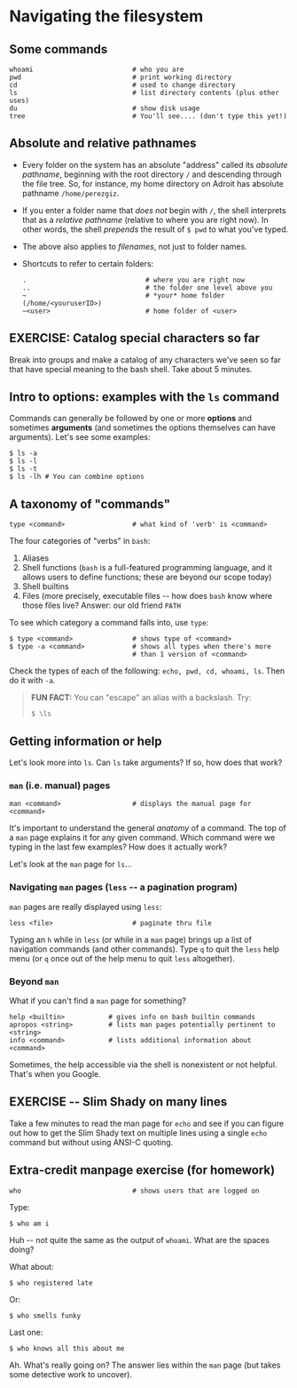 # Navigating the filesystem

## Some commands

```
whoami                         # who you are
pwd                            # print working directory
cd                             # used to change directory
ls                             # list directory contents (plus other uses)
du                             # show disk usage
tree                           # You'll see.... (don't type this yet!)
```

## Absolute and relative pathnames

* Every folder on the system has an absolute "address" called its
  *absolute pathname*, beginning with the root directory `/` and
  descending through the file tree.  So, for instance, my home
  directory on Adroit has absolute pathname `/home/perezgiz`.

* If you enter a folder name that *does not* begin with `/`, the shell
  interprets that as a *relative pathname* (relative to where you are
  right now). In other words, the shell *prepends* the result of `$
  pwd` to what you've typed.

* The above also applies to *filenames*, not just to folder names.

* Shortcuts to refer to certain folders:
  ```
  .                              # where you are right now
  ..                             # the folder one level above you
  ~                              # *your* home folder (/home/<youruserID>)
  ~<user>                        # home folder of <user>
  ```

## EXERCISE: Catalog special characters so far

Break into groups and make a catalog of any characters we've seen so
far that have special meaning to the bash shell.  Take about 5
minutes.


## Intro to options: examples with the `ls` command

Commands can generally be followed by one or more **options** and sometimes **arguments** (and sometimes the options themselves can have arguments).  Let's see some examples:
```shell
$ ls -a
$ ls -l
$ ls -t
$ ls -lh # You can combine options
```

## A taxonomy of "commands"

```
type <command>                 # what kind of 'verb' is <command>
```

The four categories of "verbs" in `bash`:
1. Aliases
2. Shell functions (`bash` is a full-featured programming language,
   and it allows users to define functions; these are beyond our scope
   today)
3. Shell builtins
4. Files (more precisely, executable files -- how does `bash` know
   where those files live?  Answer:  our old friend `PATH`

To see which category a command falls into, use `type`:

``` shell
$ type <command>               # shows type of <command>
$ type -a <command>            # shows all types when there's more
                               # than 1 version of <command>
```

Check the types of each of the following: `echo, pwd, cd, whoami,
ls`.  Then do it with `-a`.

> **FUN FACT:** You can "escape" an alias with a backslash.  Try:
> ```shell
> $ \ls
> ```

## Getting information or help

Let's look more into `ls`.  Can `ls` take arguments?  If so, how does
that work?

### `man` (i.e. manual) pages
```
man <command>                  # displays the manual page for <command>

```
It's important to understand the general *anatomy* of a command. The
top of a `man` page explains it for any given command.  Which command
were we typing in the last few examples?  How does it actually work?

Let's look at the `man` page for `ls`...

### Navigating `man` pages (`less` -- a pagination program)
`man` pages are really displayed using `less`:
```
less <file>                    # paginate thru file
```

Typing an `h` while in `less` (or while in a `man` page) brings up a
list of navigation commands (and other commands). Type `q` to quit the
`less` help menu (or `q` once out of the help menu to quit `less`
altogether).


### Beyond `man`

What if you can't find a `man` page for something?

```
help <builtin>           # gives info on bash builtin commands
apropos <string>         # lists man pages potentially pertinent to <string>
info <command>           # lists additional information about <command>

```
Sometimes, the help accessible via the shell is nonexistent or not
helpful.  That's when you Google.


## EXERCISE -- Slim Shady on many lines

Take a few minutes to read the man page for `echo` and see if you can
figure out how to get the Slim Shady text on multiple lines using a
single `echo` command but without using ANSI-C quoting.


## Extra-credit manpage exercise (for homework)

```
who                            # shows users that are logged on
```


Type:
```shell
$ who am i
```
Huh -- not quite the same as the output of `whoami`. What are the spaces doing?

What about:
```shell
$ who registered late
```

Or:
```shell
$ who smells funky
```

Last one:
```shell
$ who knows all this about me
```
Ah.  What's really going on?  The answer lies within the `man` page
(but takes some detective work to uncover).

